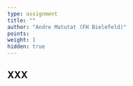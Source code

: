 ```yaml
---
type: assignment
title: ""
author: "Andre Matutat (FH Bielefeld)"
points:
weight: 1
hidden: true
---
```



## XXX
